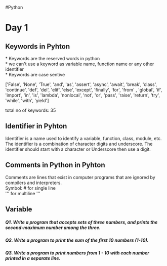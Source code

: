 #Python
<h1> Day 1 </h1>
<h2> Keywords in Pyhton </h2>
<p>
* Keywords are the reserved words in python <br>
* we can't use a keyword as variable name, function name or any other identifier <br>
* Keywords are case sentive <br>
</p>

['False', 'None', 'True', 'and', 'as', 'assert', 'async', 'await', 'break', 'class', 'continue', 'def', 'del', 'elif', 'else', 'except', 'finally', 'for', 'from'
, 'global', 'if', 'import', 'in', 'is', 'lambda', 'nonlocal', 'not', 'or', 'pass', 'raise', 'return', 'try', 'while', 'with', 'yield']

 total no of keywords: 35
 
 
 <h2> Identifier in Pyhton </h2>
 <p> 
 Identifier is a name used to identify a variable, function, class, module, etc. The identifier is a combination of character digits and underscore. The identifier should start with a character or Underscore then use a digit. 
</p>
 
 <h2> Comments in Python in Pyhton </h2> 
 <p> Comments are lines that exist in computer programs that are ignored by compilers and interpreters. <br>
 Symbol: # for single line <br>
 ''' for multiline ''' <br>
 
 </p>
 
 <h2> Variable </h2>

<h5> Q1. Write a program that accepts sets of three numbers, and prints the second-maximum number among the three. </h5>
<h5> Q2. Write a program to print the sum of the first 10 numbers (1-10). </h5>
<h5> Q3. Write a program to print numbers from 1 - 10 with each number printed in a separate line. </h5>
